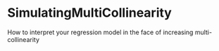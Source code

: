# SimulatingMultiCollinearity
How to interpret your regression model in the face of increasing multi-collinearity
